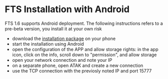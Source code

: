 # FTS Installation with Android
FTS 1.6 supports Android deployment. The following instructions refers to a pre-beta version, you install it at your own risk

- download the [installation package](https://ssna.box.com/s/1mkz0tkane49bngrpb2u7r95p9lujtyh) on your phone
- start the installation using Android
- open the configuration of the APP and allow storage rights: in the app icon, click on the info, scroll down to "permission", and allow storage
- open your network connection and note your IP
- on a separate phone, open ATAK and create a new connection
- use the TCP connection with the previosly noted IP and port 15777
